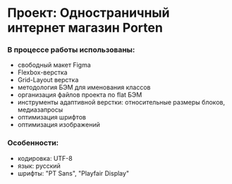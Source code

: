 # Проект: Одностраничный интернет магазин Porten


### В процессе работы использованы: 
* свободный макет Figma
* Flexbox-верстка
* Grid-Layout верстка
* методология БЭМ для именования классов
* организация файлов проекта по flat БЭМ
* инструменты адаптивной верстки: относительные размеры блоков, медиазапросы
* оптимизация шрифтов
* оптимизация изображений

### Особенности:
* кодировка: UTF-8
* язык: русский
* шрифты: "PT Sans", "Playfair Display"
